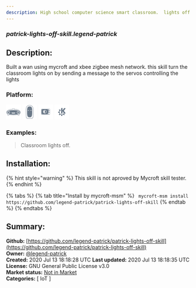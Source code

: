 ```yaml
---
description: High school computer science smart classroom.  lights off skill
---
```


### _patrick-lights-off-skill.legend-patrick_  
## Description:  
Built a wan using mycroft and xbee zigbee mesh network. this skill turn the classroom lights on by sending a message to the servos controlling the lights

>  
  
  
### Platform:  
 ![Mark I](../.gitbook/assets/mark-1-icon.png)  ![Mark II](../.gitbook/assets/mark-2-icon.png)  ![Picroft](../.gitbook/assets/picroft-icon.png)  ![plasmoid](../.gitbook/assets/kde.png)   
### Examples:  
> Classroom lights off.  
  
## Installation:  
{% hint style="warning" %}
This skill is not aproved by Mycroft skill tester.
{% endhint %}
    
{% tabs %}
{% tab title="Install by mycroft-msm" %}
``` mycroft-msm install https://github.com/legend-patrick/patrick-lights-off-skill```
{% endtab %}
  {% endtabs %}
    
## Summary:  
**Github:** [https://github.com/legend-patrick/patrick-lights-off-skill](https://github.com/legend-patrick/patrick-lights-off-skill)  
**Owner:** [@legend-patrick](https://github.com/legend-patrick)  
**Created:** 2020 Jul 13 18:18:28 UTC  **Last updated:** 2020 Jul 13 18:18:35 UTC  
**License:** GNU General Public License v3.0  
**Market status:** [Not in Market](https://market.mycroft.ai/skill/)  
**Categories:** [ IoT ]   

